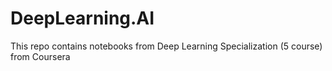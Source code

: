 # DeepLearning.AI
This repo contains notebooks from Deep Learning Specialization (5 course) from Coursera
